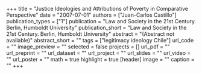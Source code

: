 +++
title = "Justice Ideologies and Attributions of Poverty in Comparative Perspective"
date = "2007-07-01"
authors = ["Juan-Carlos Castillo"]
publication_types = ["1"]
publication = "Law and Society in the 21st Century. Berlin, Humboldt University"
publication_short = "Law and Society in the 21st Century. Berlin, Humboldt University"
abstract = "(Abstract not available)"
abstract_short = ""
tags = ["legitimacy ideology Chile"]
url_code = ""
image_preview = ""
selected = false
projects = []
url_pdf = ""
url_preprint = ""
url_dataset = ""
url_project = ""
url_slides = ""
url_video = ""
url_poster = ""
math = true
highlight = true
[header]
image = ""
caption = ""
+++
